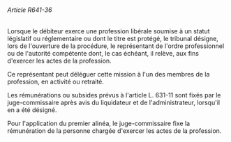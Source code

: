 ###### Article R641-36

Lorsque le débiteur exerce une profession libérale soumise à un statut législatif ou réglementaire ou dont le titre est protégé, le tribunal désigne, lors de l'ouverture de la procédure, le représentant de l'ordre professionnel ou de l'autorité compétente dont, le cas échéant, il relève, aux fins d'exercer les actes de la profession.

Ce représentant peut déléguer cette mission à l'un des membres de la profession, en activité ou retraité.

Les rémunérations ou subsides prévus à l'article L. 631-11 sont fixés par le juge-commissaire après avis du liquidateur et de l'administrateur, lorsqu'il en a été désigné.

Pour l'application du premier alinéa, le juge-commissaire fixe la rémunération de la personne chargée d'exercer les actes de la profession.

